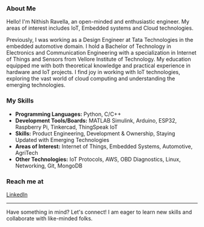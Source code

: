 ### About Me
Hello! I'm Nithish Ravella, an open-minded and enthusiastic engineer. My areas of interest includes IoT, Embedded systems and Cloud technologies. 

Previously, I was working as a Design Engineer at Tata Technologies in the embedded automotive domain. I hold a Bachelor of Technology in Electronics and Communication Engineering with a specialization in Internet of Things and Sensors from Vellore Institute of Technology. My education equipped me with both theoretical knowledge and practical experience in hardware and IoT projects. I find joy in working with IoT technologies, exploring the vast world of cloud computing and understanding the emerging technologies.

### My Skills
- **Programming Languages:** Python, C/C++  
- **Development Tools/Boards:** MATLAB Simulink, Arduino, ESP32, Raspberry Pi, Tinkercad, ThingSpeak IoT  
- **Skills:** Product Engineering, Development & Ownership, Staying Updated with Emerging Technologies  
- **Areas of Interest:** Internet of Things, Embedded Systems, Automotive, AgriTech  
- **Other Technologies:** IoT Protocols, AWS, OBD Diagnostics, Linux, Networking, Git, MongoDB  

### Reach me at
[LinkedIn](https://www.linkedin.com/in/nithishravella10/)

---

Have something in mind? Let's connect! I am eager to learn new skills and collaborate with like-minded folks.
